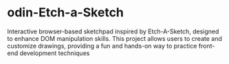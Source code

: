 # odin-Etch-a-Sketch
Interactive browser-based sketchpad inspired by Etch-A-Sketch, designed to enhance DOM manipulation skills. This project allows users to create and customize drawings, providing a fun and hands-on way to practice front-end development techniques
